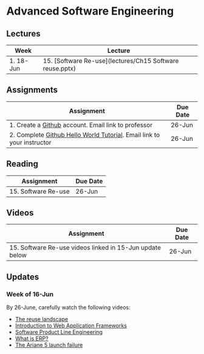 # Advanced Software Engineering

## Lectures

| Week | Lecture |
|------|---------|
| 1. 18-Jun   | 15. [Software Re-use](lectures/Ch15 Software reuse.pptx)   |

## Assignments

| Assignment | Due Date |
|------------|----------|
| 1. Create a [Github](http://github.com) account. Email link to professor | 26-Jun |
| 2. Complete [Github Hello World Tutorial](https://guides.github.com/activities/hello-world/). Email link to your instructor | 26-Jun |

## Reading

| Assignment | Due Date |
|------------|----------|
| 15. Software Re-use | 26-Jun |

## Videos

| Assignment | Due Date |
|------------|----------|
| 15. Software Re-use videos linked in 15-Jun update below | 26-Jun |


## Updates

###  Week of 16-Jun

By 26-June, carefully watch the following videos:

* [The reuse landscape](https://www.youtube.com/watch?v=feAZV7Ofov4)
* [Introduction to Web Application Frameworks](https://www.youtube.com/watch?v=b3p4rBZAwwE)
* [Software Product Line Engineering](https://www.youtube.com/watch?v=R1gybFwAy10)
* [What is ERP?](https://www.youtube.com/watch?v=E0tgKVOxihI)
* [The Ariane 5 launch failure](https://www.youtube.com/watch?v=W3YJeoYgozw)
